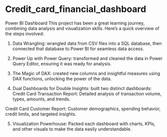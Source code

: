 # Credit_card_financial_dashboard
Power BI Dashboard 
This project has been a great learning journey, combining data analysis and visualization skills. Here’s a quick overview of the steps involved:

1)	Data Wrangling: wrangled data from CSV files into a SQL database, then connected that database to Power BI for seamless data access.

2)	Power Up with Power Query: transformed and cleaned the data in Power Query Editor, ensuring it was ready for analysis.

3)	The Magic of DAX: created new columns and insightful measures using DAX functions, unlocking the power of the data.

4)	Dual Dashboards for Double Insights: built two distinct dashboards: Credit Card Transaction Report: Detailed analysis of transaction volume, types, amounts, and trends.

Credit Card Customer Report: Customer demographics, spending behavior, credit limits, and targeted insights.

5)	Visualization Powerhouse: Packed each dashboard with charts, KPIs, and other visuals to make the data easily understandable.
